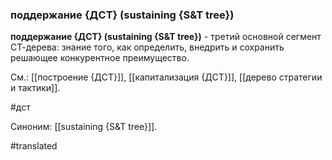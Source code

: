 ### поддержание {ДСТ} (sustaining {S&T tree})

**поддержание {ДСТ} (sustaining {S&T tree})** - третий основной сегмент СТ-дерева: знание того, как определить, внедрить и сохранить решающее конкурентное преимущество.

См.: [[построение {ДСТ}]], [[капитализация {ДСТ}]], [[дерево стратегии и тактики]].

#дст

Синоним: [[sustaining {S&T tree}]].

#translated
